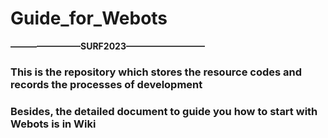 # Guide_for_Webots     
**————————SURF2023—————————**   
### This is the repository which stores the resource codes and records the processes of development    
### Besides, the detailed document to guide you how to start with Webots is in Wiki
